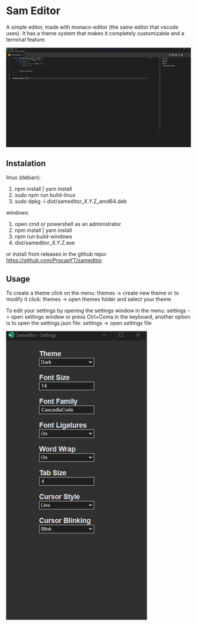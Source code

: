 # Sam Editor

A simple editor, made with monaco-editor (the same editor that vscode uses).
It has a theme system that makes it completely customizable and a terminal feature.

![Example Image](./images/editor.png)

## Instalation

linux (debian):

1. npm install | yarn install
2. sudo npm run build-linux
3. sudo dpkg -i dist/sameditor_X.Y.Z_amd64.deb

windows:

1. open cmd or powershell as an administrator
2. npm install | yarn install
3. npm run build-windows
4. dist/sameditor_X.Y.Z.exe

or install from releases in the github repo: https://github.com/ProcapYT/sameditor

## Usage

To create a theme click on the menu: themes -> create new theme
or to modify it click: themes -> open themes folder 
and select your theme

To edit your settings by opening the settings window in the menu: settings -> open settings window
or press Ctrl+Coma in the keyboard, another option is to open the settings.json file: settings -> open settings file

![Settings window image](./images/settings.png)
